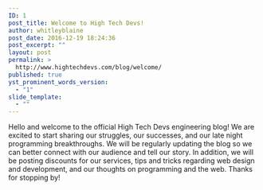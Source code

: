 ```yaml
---
ID: 1
post_title: Welcome to High Tech Devs!
author: whitleyblaine
post_date: 2016-12-19 18:24:36
post_excerpt: ""
layout: post
permalink: >
  http://www.hightechdevs.com/blog/welcome/
published: true
yst_prominent_words_version:
  - "1"
slide_template:
  - ""
---
```

Hello and welcome to the official High Tech Devs engineering blog! We are excited to start sharing our struggles, our successes, and our late night programming breakthroughs. We will be regularly updating the blog so we can better connect with our audience and tell our story. In addition, we will be posting discounts for our services, tips and tricks regarding web design and development, and our thoughts on programming and the web. Thanks for stopping by!